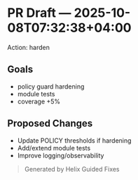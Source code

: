 # PR Draft — 2025-10-08T07:32:38+04:00
Action: harden

## Goals
- policy guard hardening
- module tests
- coverage +5%

## Proposed Changes
- Update POLICY thresholds if hardening
- Add/extend module tests
- Improve logging/observability

> Generated by Helix Guided Fixes
